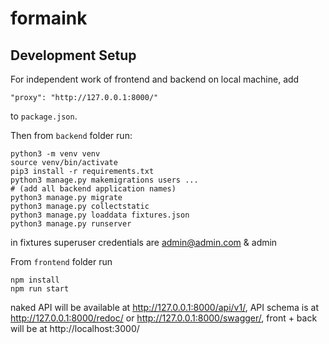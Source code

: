 # formaink

## Development Setup

For independent work of frontend and backend on local machine, add 

```
"proxy": "http://127.0.0.1:8000/"
```

to ```package.json```. 

Then from ```backend``` folder run:

```
python3 -m venv venv
source venv/bin/activate
pip3 install -r requirements.txt
python3 manage.py makemigrations users ... 
# (add all backend application names)
python3 manage.py migrate
python3 manage.py collectstatic
python3 manage.py loaddata fixtures.json
python3 manage.py runserver
```

in fixtures superuser credentials are admin@admin.com & admin


From ```frontend``` folder run 

```
npm install
npm run start
```

naked API will be available at http://127.0.0.1:8000/api/v1/,
API schema is at http://127.0.0.1:8000/redoc/ or http://127.0.0.1:8000/swagger/,
front + back will be at http://localhost:3000/